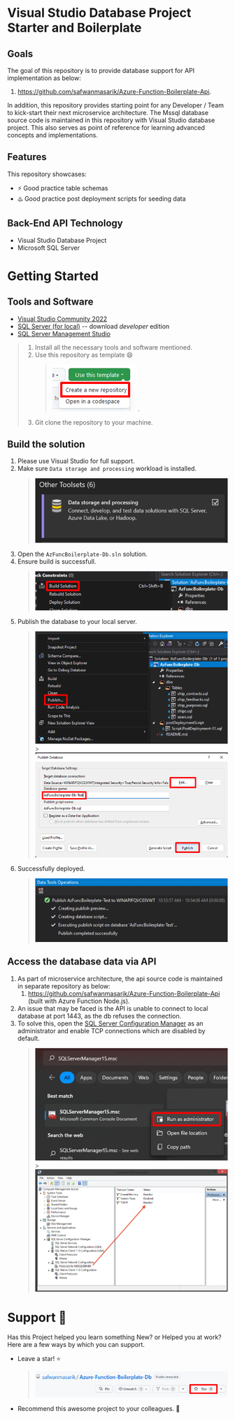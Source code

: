 # **Visual Studio Database Project Starter and Boilerplate**

## Goals

The goal of this repository is to provide database support for API implementation as below:

1.  https://github.com/safwanmasarik/Azure-Function-Boilerplate-Api.

In addition, this repository provides starting point for any Developer / Team to kick-start their next microservice architecture. The Mssql database source code is maintained in this repository with Visual Studio database project. This also serves as point of reference for learning advanced concepts and implementations.

## Features

This repository showcases:

- ⚡️ Good practice table schemas
- ♨️ Good practice post deployment scripts for seeding data

## Back-End API Technology

- Visual Studio Database Project
- Microsoft SQL Server

# **Getting Started**

## Tools and Software

- [Visual Studio Community 2022](https://visualstudio.microsoft.com/)
- [SQL Server (for local)](https://www.microsoft.com/en-us/sql-server/sql-server-downloads) -- download _developer_ edition
- [SQL Server Management Studio](https://learn.microsoft.com/en-us/sql/ssms/download-sql-server-management-studio-ssms?view=sql-server-ver16)

> 1. Install all the necessary tools and software mentioned.
> 2. Use this repository as template 😄
>    > ![Use as template](readme_assets/template-repo.png).
> 3. Git clone the repository to your machine.

## Build the solution

1. Please use Visual Studio for full support.
2. Make sure `Data storage and processing` workload is installed.
   > ![vs-data-workload](readme_assets/vs-data-workload.png)
3. Open the `AzFuncBoilerplate-Db.sln` solution.
4. Ensure build is successfull.
   > ![save-solution](readme_assets/save-solution.png)
5. Publish the database to your local server.
   > ![publish-db-01](readme_assets/publish-db-01.png) > ![publish-db-02](readme_assets/publish-db-02.png)
6. Successfully deployed.
   > ![success-db-deploy](readme_assets/success-db-deploy.png)

## Access the database data via API

1. As part of microservice architecture, the api source code is maintained in separate repository as below:
   1. https://github.com/safwanmasarik/Azure-Function-Boilerplate-Api (built with Azure Function Node.js).
1. An issue that may be faced is the API is unable to connect to local database at port 1443, as the db refuses the connection.
1. To solve this, open the [SQL Server Configuration Manager](https://learn.microsoft.com/en-us/sql/relational-databases/sql-server-configuration-manager?view=sql-server-ver16) as an administrator and enable TCP connections which are disabled by default.
   > ![sql-server-manager](readme_assets/sql-server-manager.png) > ![db-local-tcpip](readme_assets/db-local-tcpip.png)

# **Support** 🤩

Has this Project helped you learn something New? or Helped you at work?
Here are a few ways by which you can support.

- Leave a star! ⭐
  > ![star](readme_assets/star.png)
- Recommend this awesome project to your colleagues. 🥇
